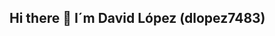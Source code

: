 ## Hi there 👋 I´m David López (dlopez7483)

<!--
Soy estudiante de Ingeniería en Ciencias y Sistemas apasionado por la Inteligencia Artificial, Ciencia de Datos y Visualización de Datos. También tengo experiencia en redes, bases de datos y desarrollo web.

## 🚀 Tecnologías y herramientas
![Python](https://img.shields.io/badge/Python-3776AB?style=flat&logo=python&logoColor=white)
![SQL Server](https://img.shields.io/badge/SQL_Server-CC2927?style=flat&logo=microsoft-sql-server&logoColor=white)
![C](https://img.shields.io/badge/C-00599C?style=flat&logo=c&logoColor=white)
![HTML](https://img.shields.io/badge/HTML5-E34F26?style=flat&logo=html5&logoColor=white)
![CSS](https://img.shields.io/badge/CSS3-1572B6?style=flat&logo=css3&logoColor=white)
![JavaScript](https://img.shields.io/badge/JavaScript-F7DF1E?style=flat&logo=javascript&logoColor=black)
![Linux](https://img.shields.io/badge/Linux-FCC624?style=flat&logo=linux&logoColor=black)

## 📈 Estadísticas de GitHub
![David's GitHub Stats](https://github-readme-stats.vercel.app/api?username=DavidLopez&show_icons=true&theme=github_dark)
![Top Langs](https://github-readme-stats.vercel.app/api/top-langs/?username=DavidLopez&layout=compact&theme=github_dark)

## 📫 Contáctame
- ✉️ [Tu correo institucional o personal]
- 💼 [LinkedIn](https://www.linkedin.com/in/tuusuario/)
- 🌐 [Portafolio o página personal si tienes]
-->
